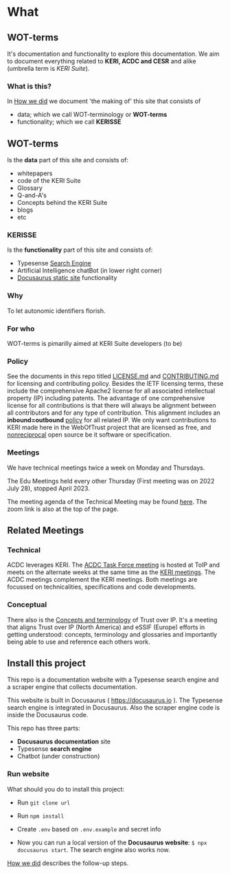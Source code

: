 # What 
## WOT-terms 
It's documentation and functionality to explore this documentation. We aim to document everything related to **KERI, ACDC and CESR** and alike (umbrella term is *KERI Suite*). 

### What is this?
In [How we did]() we document 'the making of' this site that consists of 
- data; which we call WOT-terminology or **WOT-terms**
- functionality; which we call **KERISSE**

## WOT-terms
Is the **data** part of this site and consists of:
- whitepapers
- code of the KERI Suite
- Glossary
- Q-and-A's
- Concepts behind the KERI Suite
- blogs
- etc

### KERISSE
Is the **functionality** part of this site and consists of:
- Typesense [Search Engine](https://weboftrust.github.io/WOT-terms/?searchModalStatus=open)
- Artificial Intelligence chatBot (in lower right corner)
- [Docusaurus static site](https://weboftrust.github.io/WOT-terms/) functionality

### Why
To let autonomic identifiers florish.

### For who
WOT-terms is pimarilly aimed at KERI Suite developers (to be)

### Policy

See the documents in this repo titled [LICENSE.md](https://github.com/WebOfTrust/Keri/blob/main/LICENSE.md) and [CONTRIBUTING.md](https://github.com/WebOfTrust/Keri/blob/main/CONTRIBUTING.md) for licensing and contributing policy. Besides the IETF licensing terms, these include the comprehensive Apache2 license for all associated intellectual property (IP) including patents. The advantage of one comprehensive license for all contributions is that there will always be alignment between all contributors and for any type of contribution. This alignment includes an **inbound=outbound** [policy](https://opensource.guide/legal/) for all related IP. We only want contributions to KERI made here in the WebOfTrust project that are licensed as free, and [nonreciprocal](https://opensource.org/node/875) open source be it software or specification.

### Meetings

We have technical meetings twice a week on Monday and Thursdays. 

The Edu Meetings held every other Thursday (First meeting was on 2022 July 28), stopped April 2023.

The meeting agenda of the Technical Meeting may be found [here](https://hackmd.io/2C8ch1meS6ad3F3g2aEewg?both). The zoom link is also at the top of the page.

## Related Meetings

### Technical

ACDC leverages KERI. The [ACDC Task Force meeting](https://wiki.trustoverip.org/display/HOME/ACDC+%28Authentic+Chained+Data+Container%29+Task+Force) is hosted at ToIP and meets on the alternate weeks at the same time as the [KERI meetings](https://github.com/WebOfTrust/keri/blob/main/agenda.md). The ACDC meetings complement the KERI meetings. Both meetings are focussed on technicalities, specifications and code developments.

### Conceptual

There also is the [Concepts and terminology](https://wiki.trustoverip.org/pages/viewpage.action?pageId=65700) of Trust over IP. It's a meeting that aligns Trust over IP (North America) and eSSIF (Europe) efforts in getting understood: concepts, terminology and glossaries and importantly being able to use and reference each others work.

## Install this project

This repo is a documentation website with a Typesense search engine and a scraper engine that collects documentation.

This website is built in Docusaurus ( https://docusaurus.io ). The Typesense search engine is integrated in Docusaurus. Also the scraper engine code is inside the Docusaurus code.

This repo has three parts:
* **Docusaurus documentation** site
* Typesense **search engine**
* Chatbot (under construction)

### Run website

What should you do to install this project:

* Run `git clone url`

* Run `npm install`

* Create `.env` based on `.env.example` and secret info

* Now you can run a local version of the **Docusaurus website**:
`$ npx docusaurus start`. The search engine also works now.

[How we did](https://weboftrust.github.io/WOT-terms/docs/how-we-did/install) describes the follow-up steps.